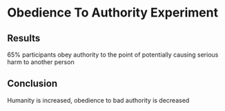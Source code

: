# Obedience To Authority Experiment

## Results

65% participants obey authority to the point of potentially causing serious harm to another person

## Conclusion

Humanity is increased, obedience to bad authority is decreased